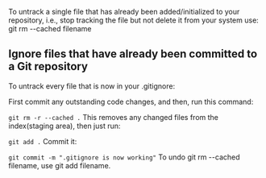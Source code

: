 To untrack a single file that has already been added/initialized to your repository, i.e., stop tracking the file but not delete it from your system use: git rm --cached filename

##  Ignore files that have already been committed to a Git repository
To untrack every file that is now in your .gitignore:

First commit any outstanding code changes, and then, run this command:

`git rm -r --cached .`
This removes any changed files from the index(staging area), then just run:

`git add .`
Commit it:

`git commit -m ".gitignore is now working"`
To undo git rm --cached filename, use git add filename.
